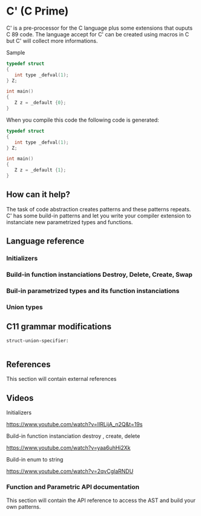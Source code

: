 # C' (C Prime)

C' is a pre-processor for the C language plus some extensions that ouputs C 89 code.
The language accept for C' can be created using macros in C but C' will collect more informations.

Sample
```c
typedef struct 
{
   int type _defval(1);
} Z;

int main()
{
   Z z = _default {0};
}

```
When you compile this code the following code is generated:

```c
typedef struct 
{
   int type _defval(1);
} Z;

int main()
{
   Z z = _default {1};
}

```


## How can it help?

The task of code abstraction creates patterns and these patterns repeats.
C' has some build-in patterns and let you write your compiler extension to instanciate new parametrized types and functions.

## Language reference

### Initializers

### Build-in function instanciations Destroy, Delete, Create, Swap

### Buil-in parametrized types and its function instanciations

### Union types


## C11 grammar modifications

```
struct-union-specifier:
 
```



## References
This section will contain external references

## Videos

Initializers

https://www.youtube.com/watch?v=lIRLijA_n2Q&t=19s


Build-in function instanciation destroy , create, delete

https://www.youtube.com/watch?v=yaa6uhHi2Xk

Build-in enum to string

https://www.youtube.com/watch?v=2qvCglaRNDU

### Function and Parametric API documentation
This section will contain the API reference to access the AST and build your own patterns.



